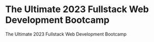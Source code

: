 # The Ultimate 2023 Fullstack Web Development Bootcamp
 The Ultimate 2023 Fullstack Web Development Bootcamp
